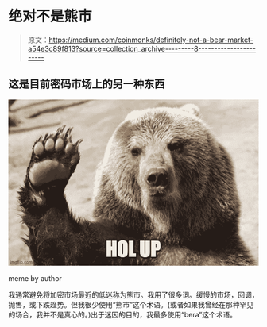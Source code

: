 # 绝对不是熊市

> 原文：<https://medium.com/coinmonks/definitely-not-a-bear-market-a54e3c89f813?source=collection_archive---------8----------------------->

## 这是目前密码市场上的另一种东西

![](img/398d9ebf5707e0fdf200378f0c248270.png)

meme by author

我通常避免将加密市场最近的低迷称为熊市。我用了很多词。缓慢的市场，回调，抛售，或下跌趋势。但我很少使用“熊市”这个术语。(或者如果我曾经在那种罕见的场合，我并不是真心的。)出于迷因的目的，我最多使用“bera”这个术语。